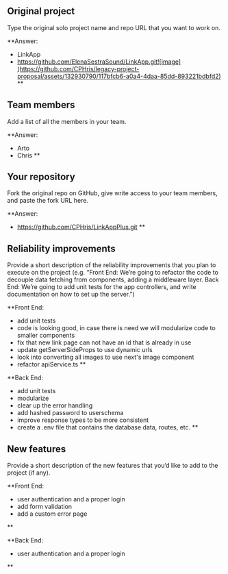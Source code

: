 ## Original project

Type the original solo project name and repo URL that you want to work on.

**Answer: 
- LinkApp
- https://github.com/ElenaSestraSound/LinkApp.git![image](https://github.com/CPHris/legacy-project-proposal/assets/132930790/117bfcb6-a0a4-4daa-85dd-893221bdbfd2)
**

## Team members

Add a list of all the members in your team.

**Answer: 
- Arto
- Chris
**

## Your repository

Fork the original repo on GitHub, give write access to your team members, and paste the fork URL here.

**Answer: 
- https://github.com/CPHris/LinkAppPlus.git
**

## Reliability improvements

Provide a short description of the reliability improvements that you plan to execute on the project (e.g. “Front End: We’re going to refactor the code to decouple data fetching from components, adding a middleware layer. Back End: We’re going to add unit tests for the app controllers, and write documentation on how to set up the server.”)

**Front End:
- add unit tests
- code is looking good, in case there is need we will modularize code to smaller components
- fix that new link page can not have an id that is already in use
- update getServerSideProps to use dynamic urls
- look into converting all images to use next's image component
- refactor apiService.ts
**

**Back End:
- add unit tests
- modularize
- clear up the error handling
- add hashed password to userschema
- improve response types to be more consistent
- create a .env file that contains the database data, routes, etc.
**

## New features

Provide a short description of the new features that you‘d like to add to the project (if any).

**Front End:
- user authentication and a proper login
- add form validation
- add a custom error page


**

**Back End:
- user authentication and a proper login

**


